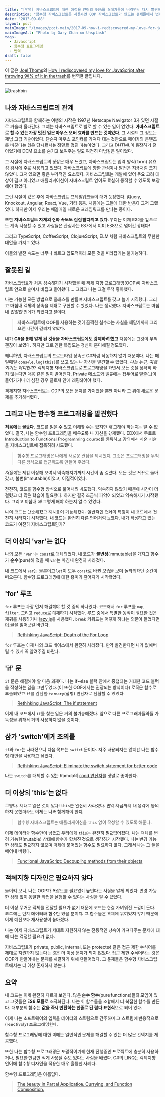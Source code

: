 ```yaml
---
title: "[번역] 자바스크립트에 대한 애정을 언어의 90%를 쓰레기통에 버리면서 다시 발견했던 과정"
description: "함수형 자바스크립트를 사용하면 OOP 자바스크립트가 만드는 문제들에서 벗어날 수 있다. 객체지향은 자바스크립트에 맞지 않는 옷이다. 함수형 자바스크립트는 학습에 시간이 걸리지만 그럴만한 가치가 충분하다."
date: "2017-09-08"
layout: post
mainImage: "/images/post-main/2017-09-how-i-rediscovered-my-love-for-java-script-after-throwing-90-of-it-in-the-trash/gary-chan-351213.jpg"
mainImageAlt: "Photo by Gary Chan on Unsplash"
tags:
  - Javascript
  - 함수형 프로그래밍
  - 번역
draft: false
---
```




이 글은 [Joel Thoms](https://hackernoon.com/@joelthoms?source=post_header_lockup)의 [How I rediscovered my love for JavaScript after throwing 90% of it in the trash](https://hackernoon.com/how-i-rediscovered-my-love-for-javascript-after-throwing-90-of-it-in-the-trash-f1baed075d1b)를 번역한 글입니다.

---

![trashbin](/images/post-main/2017-09-how-i-rediscovered-my-love-for-java-script-after-throwing-90-of-it-in-the-trash/trashbin.png)

## 나와 자바스크립트의 관계

자바스크립트와 함께하는 여행의 시작은 1997년 Netscape Navigator 3가 있던 시절로 거슬러 올라간다. 그떄는 자바스크립트로 별로 할 수 있는 일이 없었다. **자바스크립트로 할 수 있는 가장 멋진 일은 마우스 오버 효과를 만드는 것이었다**. 그 시절의 그 정도는 제법 고급 기술이었다. 단순히 마우스 포인터를 가져다 대는 것만으로 페이지의 콘텐츠를 바꾼다는 것은 당시로서는 정말로 멋진 기능이었다. 그리고 DHTML이 등장하기 전이었기에 DOM 요소를 숨기고 보여주는 일도 여전히 마법같은 일이었다.

그 시절에 자바스크립트의 성장은 매우 느렸고, 자바스크립트는 입력 양식(form) 유효성 검사에 주로 사용되고 있었다. 자바스크립트에 향한 관심이나 발전은 지금처럼 크지 않았다. 그저 있으면 좋은 부가적인 요소였다. 자바스크립트는 개발에 있어 주요 고려 대상이 결코 아니었고 애플리케이션이 자바스크립트 없이도 확실히 동작할 수 있도록 보장해야 했었다.

그런 시절이 있은 후에 자바스크립트 프레임워크들이 대거 등장했다. jQuery, Knockout, Angular, React, Vue, 기타 등등. 처음에는 그들에 대한 반응이 그저 그랬었다. 하지만 이제 우리는 매일매일 새로운 프레임워크를 만나는 중이다.

또한 **자바스크립트 자체의 진화 속도도 점점 빨라지고 있다**. 우리는 이제 ES6를 앞으로도 계속 사용할 수 있고 사람들은 관심사는 ES7에서 이미 ES8으로 넘어간 상태다!

그리고 TypeScript, CoffeeScript, ClojureScript, ELM 처럼 자바스크립트의 무한한 대안을 가지고 있다.

이들의 발전 속도는 너무나 빠르고 압도적이라 모든 것을 따라잡기는 불가능하다.

## 잘못된 길

자바스크립트가 처음 성숙해지기 시작했을 때 객체 지향 프로그래밍(OOP)이 자바스크립트 안으로 슬며시 비집고 들어왔다.... 그리고 나는 그걸 무척 좋아했다.

나는 가능한 모든 방법으로 클래스를 만들며 자바스크립트를 갖고 놀기 시작했다. 그리고 마침내 객체의 상속을 제대로 구현할 수 있었다. 나는 생각했다. 자바스크립트는 마침내 *진정한* 언어가 되었다고 말이다.

> **자바스크립트에 OOP를 사용하는 것이 끔찍한 실수라는 사실을 깨닫기까지 그리 오랜 시간이 걸리지 않았다.**

내가 **C#을 통해 알게 된 것들을 자바스크립트에도 강제하려 했고** 처음에는 그것이 무척 괜찮아 보였다. 하지만 그로 인한 복잡도는 정신이 혼미해질 정도였다.

왜냐하면, 자바스크립트의 프로토타입 상속은 C#처럼 작동하지 않기 때문이다. 나는 매일매일 `console.log(this)`를 쓰고 있는 나 자신을 발견할 수 있었다. *나는 누구, 지금 여기는 어디인가?* 객체지향 자바스크립트로 프로그래밍을 하면서 모든 것을 정확히 하지 않는다면 악몽 같은 일이 벌어진다. Private 메소드와 밸류에는 접두어로 밑줄(_)이 들어가거나 더 심한 경우 클로져 안에 래핑되어야 했다.

객체지향 자바스크립트는 OOP의 모든 문제를 가져왔을 뿐만 아니라 그 위에 새로운 문제를 추가해버렸다.

## 그리고 나는 함수형 프로그래밍을 발견했다

**처음에는 몰랐다.** 코드를 읽을 수 있고 이해할 수는 있지만 *왜* 그래야 하는지는 알 수 없었다. 결국, 나는 함수형 프로그래밍을 배우도록 나 자신을 강제했다. EDX에서 무료로 [Introduction to Functional Programming course](https://www.edx.org/course/introduction-functional-programming-delftx-fp101x-0)를 등록하고 강의에서 배운 기술을 자바스크립트에 접목하려 시도했다.

> 함수형 프로그래밍은 나에게 새로운 관점을 제시했다. 그것은 프로그래밍을 무척 다른 방식으로 접근하도록 만들어 주었다.

*처음에는* 제법 이상해 보여서 익숙해지기까지 시간이 좀 걸렸다. 모든 것은 거꾸로 돌아갔고, 불변(immutable)이었고, 이질적이었다.

천천히, 코드를 함수형 방식으로 풀어내려 시도했다. 익숙하지 않았기 때문에 시간이 더 걸렸고 더 많은 학습이 필요했다. 하지만 결국 조금씩 파악이 되었고 익숙해지기 시작했다. 그리고 마침내 *왜* 그렇게 해야 하는지 알 수 있었다.

나의 코드는 단순해졌고 재사용이 가능해졌다. 일반적인 언어의 특징이 내 코드에서 천천히 사라지기 시작했다. 내 코드는 완전히 다른 언어처럼 보였다. 내가 작성하고 있는 코드가 여전히 자바스크립트인가?

## 더 이상의 'var'는 없다

나의 모든 `'var'`는 `const`로 대체되었다. 내 코드가 **불변성**(immutable)을 가지고 함수가 **순수**(pure)해 졌을 때 `var`는 마침내 완전히 사라졌다.

내 코드에서 `var`는 물론이고 `let`이 모두 `const`로 바뀐 모습을 보며 놀라워하던 순간이 떠오른다. 함수형 프로그래밍에 대한 흥미가 깊어지기 시작했었다.

## 'for' 루프

`for` 루프는 가장 먼저 해결해야 할 것 중의 하나였다. 코드에서 `for` 루프를 `map`, `filter`, 그리고 `reduce`로 대체하기 시작했다. 루프 중에서 특별한 동작이 필요한 것은 재귀를 사용하거나 [lazy.js](http://danieltao.com/lazy.js/)를 사용했다. `break` 키워드는 어떻게 하냐는 의문이 들었다면 [이 글](https://hackernoon.com/rethinking-javascript-break-is-the-goto-of-loops-51b27b1c85f8)을 읽어보길 바란다.

> [Rethinking JavaScript: Death of the For Loop](https://hackernoon.com/rethinking-javascript-death-of-the-for-loop-c431564c84a8)

`for` 루프는 이제 나의 코드 베이스에서 완전히 사라졌다. 만약 발견한다면 내가 없애버릴 수 있게 꼭 알려주길 바란다.

## 'if' 문

`if` 문은 해결해야 할 다음 과제다. 나는 if~else 블럭 안에서 중첩되는 거대한 코드 블럭을 작성하는 일을 그만두었다.(이 또한 OOP에서는 권장되는 방식이다) 로직은 함수로 추출되었고 `if`를 간단한 `ternary`(삼항) 연산자로 전환할 수 있었다.

> [Rethinking JavaScript: The if statement](https://hackernoon.com/rethinking-javascript-the-if-statement-b158a61cd6cb)

이제 내 코드에서 `if`를 찾는 일은 거의 불가능해졌다. 앞으로 다른 프로그래머들의들 가독성을 위해서 거의 사용하지 않을 것이다.

## 삼가 'switch'에게 조의를

`if`와 `for`는 사라졌으니 다음 목표는 `switch` 문이다. 자주 사용되지는 않지만 나는 함수형 대안을 사용하고 싶었다.

> [Rethinking JavaScript: Eliminate the switch statement for better code](https://hackernoon.com/rethinking-javascript-eliminate-the-switch-statement-for-better-code-5c81c044716d)

나는 `switch`를 대체할 수 있는 Ramda의 [cond 연산자](http://ramdajs.com/docs/#cond)를 정말로 좋아한다.

## 더 이상의 'this'는 없다

그렇다. 제대로 읽은 것이 맞다! `this`는 완전히 사라졌다. 만약 지금까지 내 생각에 동의하지 못했더라도 이제는 나와 함께해야 한다.

> 함수형 자바스크립트는 애플리케이션을 `this` 없이 작성할 수 있도록 해준다.

이제 데이터와 함수만이 남았고 우리에게 `this`는 완전히 필요없어졌다. 나는 객체를 변경 가능한(mutable) 상태에 함수가 합쳐진 것으로 생각하기 시작했다. 나는 변경 가능한 상태도 필요하지 않으며 객체에 붙어있는 함수도 필요하지 않다. 그래서 나는 그 둘을 떼어내 버렸다.

> [Functional JavaScript: Decoupling methods from their objects](https://hackernoon.com/functional-javascript-decoupling-methods-from-their-objects-aa3ca13d7ae8)

## 객체지향 디자인은 필요하지 않다

돌이켜 보니, 나는 OOP가 복잡도를 필요없이 높인다는 사실을 알게 되었다. 변경 가능한 상태 없이 동일한 작업을 실행할 수 있다는 사실을 알 수 있었다.

더 이상 무거운 객체를 전달할 필요가 없기 때문에 코드는 한결 가벼워진 느낌이 든다. 코드에는 단지 데이터와 함수만 있을 뿐이다. 그 함수들은 객체에 묶여있지 않기 때문에 이제 예전보다 재사용성이 높아졌다.

나는 이제 자바스크립트가 제대로 지원하지 않는 전통적인 상속이 가져다주는 문제에 대해 더는 걱정할 필요가 없다.

자바스크립트가 private, public, internal, 또는 protected 같은 접근 제한 수식어를 제대로 지원하지 않는다는 것은 더 이상 문제가 되지 않았다. 접근 제한 수식어라는 것은 OOP가 만들어내는 문제를 해결하기 위해 만들어졌다. 그 문제들은 함수형 자바스크립트에서는 더 이상 존재하지 않는다.

## 요약

내 코드는 이제 완전히 다르게 보인다. 많은 **순수 함수**(pure functions)들의 모임이 있고 그것들은 **ES6 모듈**로 조직화된다. 나는 이 함수들을 조합해서 더 복잡한 함수를 만든다. 대부분의 함수는 **값을 즉시 반환하는 한줄로 된 람다 표현식**으로 되어 있다.

이제 나는 소프트웨어의 입력을 데이터의 스트림으로 간주하며 그 스트림에 반응적으로(reactively) 프로그래밍한다.

함수형 프로그래밍에 대한 이해는 일반적인 문제를 해결할 수 있는 더 많은 선택지를 제공했다.

또한 나는 함수형 프로그래밍은 포괄적이기에 현재 진행중인 프로젝트에 충분히 사용하거나, 필요한 만큼만 적게 사용될 수도 있다는 사실을 배웠다. C#의 LINQ는 객체지향 언어에 함수형 디자인을 적용한 매우 훌륭한 사례다.

함수형 프로그래밍은 아름답다.

> [The beauty in Partial Application, Currying, and Function Composition.](https://hackernoon.com/the-beauty-in-partial-application-currying-and-function-composition-d885bdf0d574)
